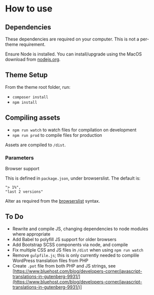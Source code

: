 # How to use

## Dependencies

These dependencies are required on your computer. This is not a per-theme requirement.

Ensure Node is installed. You can install/upgrade using the MacOS download from [nodejs.org](https://nodejs.org/en/).

## Theme Setup

From the theme root folder, run:

* `composer install`
* `npm install`

## Compiling assets

* `npm run watch` to watch files for compilation on development
* `npm run prod` to compile files for production

Assets are compiled to `/dist`.

### Parameters

Browser support

This is defined in `package.json`, under browserslist. The default is:

    "> 1%",
    "last 2 versions"

Alter as required from the [browserslist](https://github.com/ai/browserslist) syntax.

## To Do

* Rewrite and compile JS, changing dependencies to node modules where appropriate
* Add Babel to polyfill JS support for older browsers
* Add Bootstrap SCSS components via node, and compile
* Fix multiple CSS and JS files in `/dist` when using `npm run watch`
* Remove `gulpfile.js`; this is only currently needed to complile WordPress translation files from PHP
* Create `.pot` file from both PHP and JS strings, see [https://www.bluehost.com/blog/developers-corner/javascript-translations-in-gutenberg-9931/](https://www.bluehost.com/blog/developers-corner/javascript-translations-in-gutenberg-9931/)]
